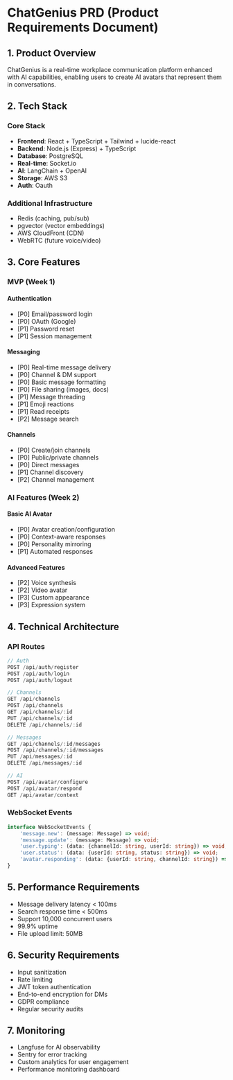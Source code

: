 # ChatGenius PRD (Product Requirements Document)

## 1. Product Overview

ChatGenius is a real-time workplace communication platform enhanced with AI capabilities, enabling users to create AI avatars that represent them in conversations.

## 2. Tech Stack

### Core Stack

- **Frontend**: React + TypeScript + Tailwind + lucide-react
- **Backend**: Node.js (Express) + TypeScript
- **Database**: PostgreSQL
- **Real-time**: Socket.io
- **AI**: LangChain + OpenAI
- **Storage**: AWS S3
- **Auth**: Oauth

### Additional Infrastructure

- Redis (caching, pub/sub)
- pgvector (vector embeddings)
- AWS CloudFront (CDN)
- WebRTC (future voice/video)

## 3. Core Features

### MVP (Week 1)

#### Authentication

- [P0] Email/password login
- [P0] OAuth (Google)
- [P1] Password reset
- [P1] Session management

#### Messaging

- [P0] Real-time message delivery
- [P0] Channel & DM support
- [P0] Basic message formatting
- [P0] File sharing (images, docs)
- [P1] Message threading
- [P1] Emoji reactions
- [P1] Read receipts
- [P2] Message search

#### Channels

- [P0] Create/join channels
- [P0] Public/private channels
- [P0] Direct messages
- [P1] Channel discovery
- [P2] Channel management

### AI Features (Week 2)

#### Basic AI Avatar

- [P0] Avatar creation/configuration
- [P0] Context-aware responses
- [P0] Personality mirroring
- [P1] Automated responses

#### Advanced Features

- [P2] Voice synthesis
- [P2] Video avatar
- [P3] Custom appearance
- [P3] Expression system

## 4. Technical Architecture

### API Routes

```typescript
// Auth
POST /api/auth/register
POST /api/auth/login
POST /api/auth/logout

// Channels
GET /api/channels
POST /api/channels
GET /api/channels/:id
PUT /api/channels/:id
DELETE /api/channels/:id

// Messages
GET /api/channels/:id/messages
POST /api/channels/:id/messages
PUT /api/messages/:id
DELETE /api/messages/:id

// AI
POST /api/avatar/configure
POST /api/avatar/respond
GET /api/avatar/context
```

### WebSocket Events

```typescript
interface WebSocketEvents {
    'message.new': (message: Message) => void;
    'message.update': (message: Message) => void;
    'user.typing': (data: {channelId: string, userId: string}) => void;
    'user.status': (data: {userId: string, status: string}) => void;
    'avatar.responding': (data: {userId: string, channelId: string}) => void;
}
```

## 5. Performance Requirements

- Message delivery latency < 100ms
- Search response time < 500ms
- Support 10,000 concurrent users
- 99.9% uptime
- File upload limit: 50MB

## 6. Security Requirements

- Input sanitization
- Rate limiting
- JWT token authentication
- End-to-end encryption for DMs
- GDPR compliance
- Regular security audits

## 7. Monitoring

- Langfuse for AI observability
- Sentry for error tracking
- Custom analytics for user engagement
- Performance monitoring dashboard
